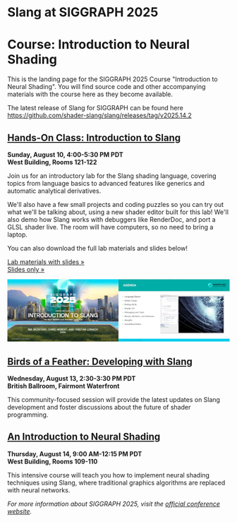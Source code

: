 # Slang at SIGGRAPH 2025

# Course: Introduction to Neural Shading

This is the landing page for the SIGGRAPH 2025 Course "Introduction to Neural Shading". You will find source code and other accompanying materials with the course here as they become available.

The latest release of Slang for SIGGRAPH can be found here https://github.com/shader-slang/slang/releases/tag/v2025.14.2

## [Hands-On Class: Introduction to Slang](https://s2025.conference-schedule.org/?post_type=page&p=14&id=gensubcur_104&sess=sess287)

**Sunday, August 10, 4:00-5:30 PM PDT**  
**West Building, Rooms 121-122**

Join us for an introductory lab for the Slang shading language, covering topics from language basics to advanced features like generics and automatic analytical derivatives.

We'll also have a few small projects and coding puzzles so you can try out what we'll be talking about, using a new shader editor built for this lab! We'll also demo how Slang works with debuggers like RenderDoc, and port a GLSL shader live. The room will have computers, so no need to bring a laptop.

You can also download the full lab materials and slides below!

[Lab materials with slides »](https://developer.download.nvidia.com/ProGraphics/nvpro-samples/SlangLab/Lab.zip)  
[Slides only »](https://developer.download.nvidia.com/ProGraphics/nvpro-samples/SlangLab/Slides.pdf)

[![Two slides from the Introduction to Slang lab. On the left is the title slide. On the right is a screenshot of vk_slang_editor and the course's agenda: language basics, using slangc, porting GLSL, shader I/O, debugging and tools, structs, modules, interfaces, SlangPy, and autodifferentiation.](intro-to-slang.webp)](https://developer.download.nvidia.com/ProGraphics/nvpro-samples/SlangLab/Slides.pdf)

## [Birds of a Feather: Developing with Slang](https://s2025.conference-schedule.org/?post_type=page&p=14&id=bof_177&sess=sess558)

**Wednesday, August 13, 2:30-3:30 PM PDT**  
**British Ballroom, Fairmont Waterfront**

This community-focused session will provide the latest updates on Slang development and foster discussions about the future of shader programming.

## [An Introduction to Neural Shading](https://s2025.conference-schedule.org/?post_type=page&p=14&id=gensub_420&sess=sess208)

**Thursday, August 14, 9:00 AM-12:15 PM PDT**  
**West Building, Rooms 109-110**

This intensive course will teach you how to implement neural shading techniques using Slang, where traditional graphics algorithms are replaced with neural networks.

_For more information about SIGGRAPH 2025, visit the [official conference website](https://s2025.siggraph.org/)._
